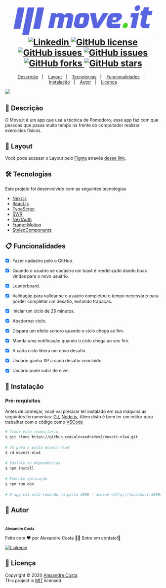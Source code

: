 <h1 align="center">
  <img width="450px" src="./.github/images/logo-moveit-2.0.svg" />
  <br />
  <a href="https://www.linkedin.com/in/alexandre-costa-401699199">
    <img alt="Linkedin" src="https://img.shields.io/badge/-Alexandre%20Costa-29B6D1?label=Linkedin&logo=linkedin&style=flat-square">
  </a>
  <a href="https://github.com/alexandredev3/moveit-nlw4/blob/master/LICENSE.txt">
    <img alt="GitHub license" src="https://img.shields.io/github/license/alexandredev3/moveit-nlw4?logo=mint&style=flat-square">
  </a>
  <a href="https://github.com/alexandredev3/moveit-nlw4/issues">
    <img alt="GitHub issues" src="https://img.shields.io/github/issues/alexandredev3/moveit-nlw4?color=29B6D1&style=flat-square">
  </a>
  <a href="https://github.com/alexandredev3/moveit-nlw4/issues?q=is%3Aissue+is%3Aclosed">
    <img alt="GitHub issues" src="https://badgen.net/github/closed-issues/alexandredev3/moveit-nlw4?color=29B6D1&style=flat-square">
  </a>
  <a href="https://github.com/alexandredev3/moveit-nlw4/network">
    <img alt="GitHub forks" src="https://img.shields.io/github/forks/alexandredev3/moveit-nlw4?color=29B6D1&style=flat-square">
  </a>
  <a href="https://github.com/alexandredev3/moveit-nlw4/stargazers">
    <img alt="GitHub stars" src="https://img.shields.io/github/stars/alexandredev3/moveit-nlw4?color=29B6D1&style=flat-square">
  </a>
</h1>
<p align="center">
  <a href="#page_facing_up-descrição">Descrição</a>&nbsp;&nbsp;&nbsp;|&nbsp;&nbsp;&nbsp;
  <a href="#art-Layout">Layout</a>&nbsp;&nbsp;&nbsp;|&nbsp;&nbsp;&nbsp;
  <a href="#-tecnologias">Tecnologias</a>&nbsp;&nbsp;&nbsp;|&nbsp;&nbsp;&nbsp;
  <a href="#clipboard-Funcionalidades">Funcionalidades</a>&nbsp;&nbsp;&nbsp;|&nbsp;&nbsp;&nbsp;
  <a href="#closed_book-instalação">Instalação</a>&nbsp;&nbsp;&nbsp;|&nbsp;&nbsp;&nbsp;
  <a href="#man-Autor">Autor</a>&nbsp;&nbsp;&nbsp;|&nbsp;&nbsp;&nbsp;
  <a href="#memo-Licença">Licença</a>
</p>

<img src="./.github/images/screens-moveit-2.0.svg" />

## :page_facing_up: Descrição
O Move.it é um app que usa a técnica de Pomodoro, esse app faz com que pessoas que passa muito tempo na frente do computador realizar exercícios físicos.

## :art: Layout
Você pode acessar o Layout pelo <a href="https://www.figma.com">Figma<a> atravês <a href="https://www.figma.com/file/ZIzDXbcUgI6b9HRVA9wKYQ/Move.it-2.0">desse link<a>.

## 🛠 Tecnologias
Este projeto foi desenvolvido com as seguintes tecnologias

- [Next.js](https://nextjs.org/)
- [React.js](https://pt-br.reactjs.org/)
- [TypeScript](https://www.typescriptlang.org/)
- [SWR](https://swr.vercel.app/)
- [NextAuth](https://next-auth.js.org/)
- [FramerMotion](https://www.framer.com/motion/)
- [StyledComponents](https://styled-components.com/)

## :clipboard: Funcionalidades
- [x] Fazer cadastro pelo o GitHub.
- [x] Quando o usuário se cadastra um toast é rendelizado dando boas vindas para o novo usuário.
- [x] Leaderboard.
- [x] Validação para validar se o usuário completou o tempo necessário para porder completar um desafio, evitando trapaças.
- [x] Iniciar um ciclo de 25 minutos.
- [x] Abadornar ciclo.
- [x] Dispara um efeito sonoro quando o ciclo chega ao fim.
- [x] Manda uma notificação quando o ciclo chega ao seu fim.
- [x] A cada ciclo libera um novo desafio.
- [x] Usuário ganha XP a cada desafio concluído.
- [x] Usuário pode subir de nível.


## :closed_book: Instalação

### Pré-requisitos
Antes de começar, você vai precisar ter instalado em sua máquina as seguintes ferramentas:
[Git](https://git-scm.com), [Node.js](https://nodejs.org/en/), Além disto é bom ter um editor para trabalhar com o código como [VSCode](https://code.visualstudio.com/)

```bash
# Clone este repositório.
$ git clone https://github.com/alexandredev3/moveit-nlw4.git

# Vá para a pasta moveit-nlw4
$ cd moveit-nlw4

# Instale as dependências
$ npm install 

# Execute aplicação
$ npm run dev

# O app vai está rodando na porta 3000 - acesse <http://localhost:3000>
```

## :man: Autor

<a href="https://github.com/alexandredev3/">
 <img src="https://avatars0.githubusercontent.com/u/61118233?s=400&u=37870397a9363ce5e768975c05e95a5f5d323ca1&v=4" width="70px;" alt=""/>
 <br />
 <sub><b>Alexandre Costa</b></sub>
</a>


Feito com ❤️ por Alexandre Costa :wave::wave: Entre em contato!🚀

<a href="https://www.linkedin.com/in/alexandre-costa-dos-santos">
  <img alt="Linkedin" src="https://img.shields.io/badge/-Alexandre%20Costa-9871F5?label=Linkedin&logo=linkedin&style=flat-square">
</a>


## :memo: Licença

Copyright © 2020 [Alexandre Costa](https://github.com/alexandredev3).<br />
This project is [MIT](./LICENSE.txt) licensed.

